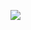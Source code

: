 [![](https://github.com/atomoo/atomoo.github.io/workflows/HexoDeployCI/badge.svg)](https://github.com/atomoo/atomoo.github.io/actions)
